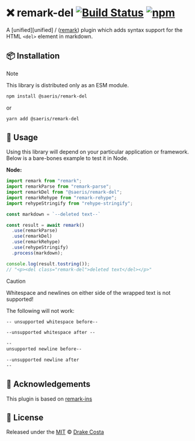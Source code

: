 # ❌ remark-del [![Build Status][ci-badge]][ci] [![npm][npm-badge]][npm]

A [unified][unified] / ([remark][remark]) plugin which adds syntax support for the HTML `<del>` element in markdown.

## 📦 Installation

> [!Note]
>
> This library is distributed only as an ESM module.

```bash
npm install @saeris/remark-del
```

or

```bash
yarn add @saeris/remark-del
```

## 🔧 Usage

Using this library will depend on your particular application or framework. Below is a bare-bones example to test it in Node.

**Node:**

```ts
import remark from "remark";
import remarkParse from "remark-parse";
import remarkDel from "@saeris/remark-del";
import remarkRehype from "remark-rehype";
import rehypeStringify from "rehype-stringify";

const markdown = `--deleted text--`

const result = await remark()
  .use(remarkParse)
  .use(remarkDel)
  .use(remarkRehype)
  .use(rehypeStringify)
  .process(markdown);

console.log(result.tostring());
// "<p><del class="remark-del">deleted text</del></p>"
```

> [!CAUTION]
>
> Whitespace and newlines on either side of the wrapped text is not supported!
>
> The following will not work:
>
> ```markdown
> -- unsupported whitespace before--
>
> --unsupported whitespace after --
>
> --
> unsupported newline before--
>
> --unsupported newline after
> --
> ```

## 📣 Acknowledgements

This plugin is based on [remark-ins][remark-ins]

## 🥂 License

Released under the [MIT][license] © [Drake Costa][personal-website]

<!-- Definitions -->

[ci]: https://github.com/Saeris/remark-del/actions/workflows/ci.yml
[ci-badge]: https://github.com/Saeris/remark-del/actions/workflows/ci.yml/badge.svg
[npm]: https://www.npmjs.org/package/@saeris/remark-del
[npm-badge]: https://img.shields.io/npm/v/@saeris/remark-del.svg?style=flat
[remark]: https://github.com/remarkjs/remark
[remark-ins]: https://github.com/ipikuka/remark-ins
[license]: ./LICENSE.md
[personal-website]: https://saeris.gg
